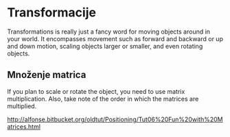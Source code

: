 # Transformacije

Transformations is really just a fancy word for moving objects around in your world. It encompasses movement such as forward and backward or up and down motion, scaling objects larger or smaller, and even rotating objects.

## Množenje matrica

If you plan to scale or rotate the object, you need to use matrix multiplication. Also, take note of the order in which the matrices are multiplied.

http://alfonse.bitbucket.org/oldtut/Positioning/Tut06%20Fun%20with%20Matrices.html
